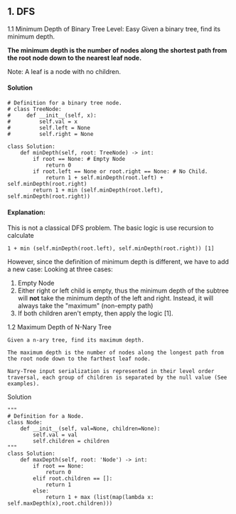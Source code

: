 ## 1. DFS 

1.1 Minimum Depth of Binary Tree
Level: Easy
Given a binary tree, find its minimum depth.

**The minimum depth is the number of nodes along the shortest path from the root node down to the nearest leaf node.**

Note: A leaf is a node with no children.

#### Solution 
```
# Definition for a binary tree node.
# class TreeNode:
#     def __init__(self, x):
#         self.val = x
#         self.left = None
#         self.right = None

class Solution:
    def minDepth(self, root: TreeNode) -> int:
        if root == None: # Empty Node
            return 0 
        if root.left == None or root.right == None: # No Child.
            return 1 + self.minDepth(root.left) + self.minDepth(root.right)
        return 1 + min (self.minDepth(root.left), self.minDepth(root.right))
```
        
#### Explanation:
This is not a classical DFS problem. The basic logic is use recursion to calculate  
``` 
1 + min (self.minDepth(root.left), self.minDepth(root.right)) [1]
```
However, since the definition of minimum depth is different, we have to add a new case:
Looking at three cases: 
1. Empty Node
2. Either right or left child is empty, thus the minimum depth of the subtree
will **not** take the minimum depth of the left and right. Instead, it will always take 
the "maximum" (non-empty path)
3. If both children aren't empty, then apply the logic [1]. 

1.2 Maximum Depth of N-Nary Tree
```
Given a n-ary tree, find its maximum depth.

The maximum depth is the number of nodes along the longest path from the root node down to the farthest leaf node.

Nary-Tree input serialization is represented in their level order traversal, each group of children is separated by the null value (See examples).

```

Solution 
```
"""
# Definition for a Node.
class Node:
    def __init__(self, val=None, children=None):
        self.val = val
        self.children = children
"""
class Solution:
    def maxDepth(self, root: 'Node') -> int:
        if root == None:
            return 0
        elif root.children == []:
            return 1
        else:
            return 1 + max (list(map(lambda x: self.maxDepth(x),root.children)))
```